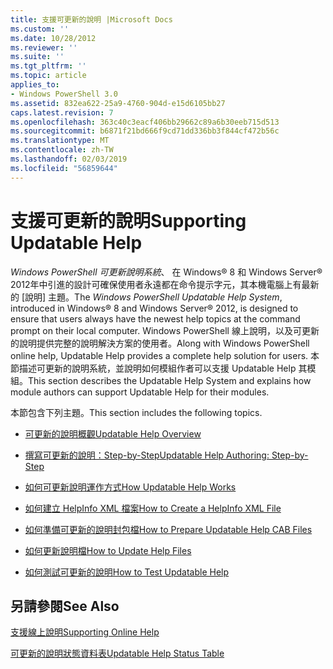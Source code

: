 ```yaml
---
title: 支援可更新的說明 |Microsoft Docs
ms.custom: ''
ms.date: 10/28/2012
ms.reviewer: ''
ms.suite: ''
ms.tgt_pltfrm: ''
ms.topic: article
applies_to:
- Windows PowerShell 3.0
ms.assetid: 832ea622-25a9-4760-904d-e15d6105bb27
caps.latest.revision: 7
ms.openlocfilehash: 363c40c3eacf406bb29662c89a6b30eeb715d513
ms.sourcegitcommit: b6871f21bd666f9cd71dd336bb3f844cf472b56c
ms.translationtype: MT
ms.contentlocale: zh-TW
ms.lasthandoff: 02/03/2019
ms.locfileid: "56859644"
---
```

# <a name="supporting-updatable-help"></a><span data-ttu-id="1614c-102">支援可更新的說明</span><span class="sxs-lookup"><span data-stu-id="1614c-102">Supporting Updatable Help</span></span>

<span data-ttu-id="1614c-103">*Windows PowerShell 可更新說明系統*、 在 Windows® 8 和 Windows Server® 2012年中引進的設計可確保使用者永遠都在命令提示字元，其本機電腦上有最新的 [說明] 主題。</span><span class="sxs-lookup"><span data-stu-id="1614c-103">The *Windows PowerShell Updatable Help System*, introduced in Windows® 8 and Windows Server® 2012, is designed to ensure that users always have the newest help topics at the command prompt on their local computer.</span></span> <span data-ttu-id="1614c-104">Windows PowerShell 線上說明，以及可更新的說明提供完整的說明解決方案的使用者。</span><span class="sxs-lookup"><span data-stu-id="1614c-104">Along with Windows PowerShell online help, Updatable Help provides a complete help solution for users.</span></span> <span data-ttu-id="1614c-105">本節描述可更新的說明系統，並說明如何模組作者可以支援 Updatable Help 其模組。</span><span class="sxs-lookup"><span data-stu-id="1614c-105">This section describes the Updatable Help System and explains how module authors can support Updatable Help for their modules.</span></span>

<span data-ttu-id="1614c-106">本節包含下列主題。</span><span class="sxs-lookup"><span data-stu-id="1614c-106">This section includes the following topics.</span></span>

- [<span data-ttu-id="1614c-107">可更新的說明概觀</span><span class="sxs-lookup"><span data-stu-id="1614c-107">Updatable Help Overview</span></span>](./updatable-help-overview.md)

- [<span data-ttu-id="1614c-108">撰寫可更新的說明：Step-by-Step</span><span class="sxs-lookup"><span data-stu-id="1614c-108">Updatable Help Authoring: Step-by-Step</span></span>](./updatable-help-authoring-step-by-step.md)

- [<span data-ttu-id="1614c-109">如何可更新說明運作方式</span><span class="sxs-lookup"><span data-stu-id="1614c-109">How Updatable Help Works</span></span>](./how-updatable-help-works.md)

- [<span data-ttu-id="1614c-110">如何建立 HelpInfo XML 檔案</span><span class="sxs-lookup"><span data-stu-id="1614c-110">How to Create a HelpInfo XML File</span></span>](./how-to-create-a-helpinfo-xml-file.md)

- [<span data-ttu-id="1614c-111">如何準備可更新的說明封包檔</span><span class="sxs-lookup"><span data-stu-id="1614c-111">How to Prepare Updatable Help CAB Files</span></span>](./how-to-prepare-updatable-help-cab-files.md)

- [<span data-ttu-id="1614c-112">如何更新說明檔</span><span class="sxs-lookup"><span data-stu-id="1614c-112">How to Update Help Files</span></span>](./how-to-update-help-files.md)

- [<span data-ttu-id="1614c-113">如何測試可更新的說明</span><span class="sxs-lookup"><span data-stu-id="1614c-113">How to Test Updatable Help</span></span>](./how-to-test-updatable-help.md)

## <a name="see-also"></a><span data-ttu-id="1614c-114">另請參閱</span><span class="sxs-lookup"><span data-stu-id="1614c-114">See Also</span></span>

[<span data-ttu-id="1614c-115">支援線上說明</span><span class="sxs-lookup"><span data-stu-id="1614c-115">Supporting Online Help</span></span>](./supporting-online-help.md)

[<span data-ttu-id="1614c-116">可更新的說明狀態資料表</span><span class="sxs-lookup"><span data-stu-id="1614c-116">Updatable Help Status Table</span></span>](https://www.microsoft.com/en-us/itpro/windows)
